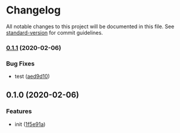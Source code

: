 # Changelog

All notable changes to this project will be documented in this file. See [standard-version](https://github.com/conventional-changelog/standard-version) for commit guidelines.

### [0.1.1](https://github.com/36node/gov-migration-sdk-js/compare/v0.1.0...v0.1.1) (2020-02-06)


### Bug Fixes

* test ([aed9d10](https://github.com/36node/gov-migration-sdk-js/commit/aed9d10))



## 0.1.0 (2020-02-06)


### Features

* init ([1f5e91a](https://github.com/36node/gov-migration-sdk-js/commit/1f5e91a))
